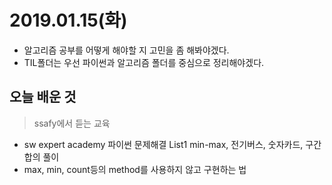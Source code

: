 # 2019.01.15(화)

- 알고리즘 공부를 어떻게 해야할 지 고민을 좀 해봐야겠다.
- TIL폴더는 우선 파이썬과 알고리즘 폴더를 중심으로 정리해야겠다.



## 오늘 배운 것

> ssafy에서 듣는 교육

- sw expert academy 파이썬 문제해결 List1 min-max, 전기버스, 숫자카드, 구간합의 풀이
- max, min, count등의 method를 사용하지 않고 구현하는 법

